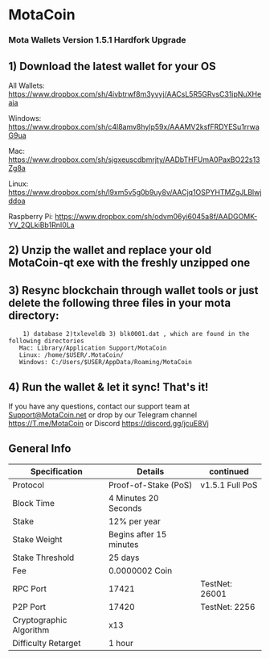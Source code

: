 <h1>MotaCoin</h1>
<h3>Mota Wallets Version 1.5.1 Hardfork Upgrade <h3>


## 1) Download the latest wallet for your OS

All Wallets: https://www.dropbox.com/sh/4ivbtrwf8m3yvyj/AACsL5R5GRvsC31ipNuXHeaia

Windows: https://www.dropbox.com/sh/c4l8amv8hylp59x/AAAMV2ksfFRDYESu1rrwaG9ua

Mac: https://www.dropbox.com/sh/sjgxeuscdbmrjty/AADbTHFUmA0PaxBO22s13Zg8a

Linux: https://www.dropbox.com/sh/l9xm5v5g0b9uy8v/AACjq1OSPYHTMZgJLBlwjddoa

Raspberry Pi: https://www.dropbox.com/sh/odvm06yi6045a8f/AADGOMK-YV_2QLkiBb1RnI0La

## 2) Unzip the wallet and replace your old MotaCoin-qt exe with the freshly unzipped one

## 3) Resync blockchain through wallet tools or just delete the following three files in your mota directory:
		1) database 2)txleveldb 3) blk0001.dat , which are found in the following directories 
       Mac: Library/Application Support/MotaCoin
       Linux: /home/$USER/.MotaCoin/
       Windows: C:/Users/$USER/AppData/Roaming/MotaCoin
         
## 4) Run the wallet & let it sync! That's it!

If you have any questions, contact our support team at Support@MotaCoin.net or drop by our Telegram channel https://T.me/MotaCoin or Discord https://discord.gg/jcuE8Vj






## General Info
| Specification  | Details |	continued |
| ------------- | ------------- | ------------- |
| Protocol  |  Proof-of-Stake (PoS) | v1.5.1 Full PoS
| Block Time  | 4 Minutes 20 Seconds |
| Stake  | 12% per year |
| Stake Weight | Begins after 15 minutes |
| Stake Threshold | 25 days |
| Fee | 0.0000002 Coin |
| RPC Port  | 17421  |  TestNet: 26001
| P2P Port | 17420 |  TestNet: 2256
| Cryptographic Algorithm  | x13  |
| Difficulty Retarget  | 1 hour |

